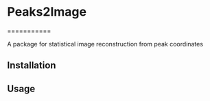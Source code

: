 # Peaks2Image
===========

A package for statistical image reconstruction from peak coordinates

## Installation

## Usage


